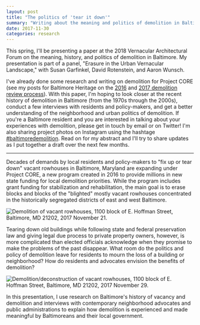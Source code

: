 ```yaml
---
layout: post
title: "The politics of 'tear it down'"
summary: "Writing about the meaning and politics of demolition in Baltimore for the Vernacular Architectural Forum."
date: 2017-11-30
categories: research
---
```


This spring, I'll be presenting a paper at the 2018 Vernacular Architectural Forum on the meaning, history, and politics of demolition in Baltimore. My presentation is part of a panel, "Erasure in the Urban Vernacular Landscape," with Susan Garfinkel, David Rotenstein, and Aaron Wunsch.

I've already done some research and writing on demolition for Project CORE (see my posts for Baltimore Heritage on the [2016](https://baltimoreheritage.org/preservation/project-core-mean-baltimores-historic-neighborhoods/) and [2017 demolition review process](https://baltimoreheritage.org/preservation/project-core-shares-plan-demolition-149-vacant-buildings-2017/)). With this paper, I'm hoping to look closer at the recent history of demolition in Baltimore (from the 1970s through the 2000s), conduct a few interviews with residents and policy-makers, and get a better understanding of the neighborhood and urban politics of demolition. If you're a Baltimore resident and you are interested in talking about your experiences with demolition, please get in touch by email or on Twitter! I'm also sharing project photos on Instagram using the hashtage [#baltimoredemolition](https://www.instagram.com/explore/tags/baltimoredemolition/). Read on for my abstract and I'll try to share updates as I put together a draft over the next few months.

---

Decades of demands by local residents and policy-makers to "fix up or tear down" vacant rowhouses in Baltimore, Maryland are expanding under Project CORE, a new program created in 2016 to provide millions in new state funding for local demolition priorities. While the program includes grant funding for stabilization and rehabilitation, the main goal is to erase blocks and blocks of the "blighted" mostly vacant rowhouses concentrated in the historically segregated districts of east and west Baltimore.

![Demolition of vacant rowhouses, 1100 block of E. Hoffman Street, Baltimore, MD 21202, 2017 November 21.](https://c1.staticflickr.com/5/4581/37679899205_045ba037a1_b.jpg)

Tearing down old buildings while following state and federal preservation law and giving legal due process to private property owners, however, is more complicated than elected officials acknowledge when they promise to make the problems of the past disappear. What room do the politics and policy of demolition leave for residents to mourn the loss of a building or neighborhood? How do residents and advocates envision the benefits of demolition?

![Demolition/deconstruction of vacant rowhouses, 1100 block of E. Hoffman Street, Baltimore, MD 21202, 2017 November 29.](https://c1.staticflickr.com/5/4544/26974801349_a66233fa04_b.jpg)

In this presentation, I use research on Baltimore's history of vacancy and demolition and interviews with contemporary neighborhood advocates and public administrations to explain how demolition is experienced and made meaningful by Baltimoreans and their local government.